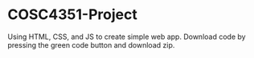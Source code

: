 # COSC4351-Project
Using HTML, CSS, and JS to create simple web app.
Download code by pressing the green code button and download zip.
